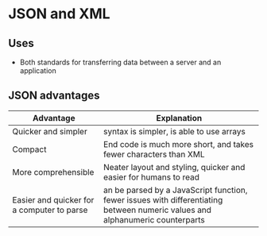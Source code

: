 # JSON and XML

## Uses

- Both standards for transferring data between a server and an application

## JSON advantages

| Advantage                                  | Explanation                                                                                                                   |
|--------------------------------------------|-------------------------------------------------------------------------------------------------------------------------------|
| Quicker and simpler                        | syntax is simpler, is able to use arrays                                                                                      |
| Compact                                    | End code is much more short, and takes fewer characters than XML                                                              |
| More comprehensible                        | Neater layout and styling, quicker and easier for humans to read                                                              |
| Easier and quicker for a computer to parse | an be parsed by a JavaScript function, fewer issues with differentiating between numeric values and alphanumeric counterparts |

## 